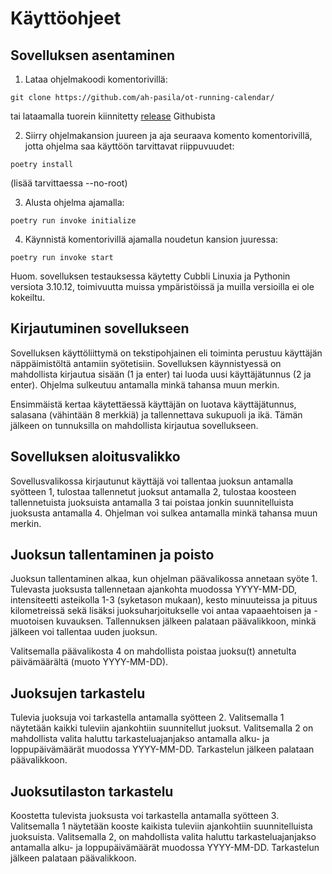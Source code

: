 # Käyttöohjeet

## Sovelluksen asentaminen

1. Lataa ohjelmakoodi komentorivillä:
```
git clone https://github.com/ah-pasila/ot-running-calendar/ 
```
tai lataamalla tuorein kiinnitetty [release](https://github.com/ah-pasila/ot-running-calendar/releases) Githubista

2. Siirry ohjelmakansion juureen ja aja seuraava komento komentorivillä, jotta ohjelma saa käyttöön tarvittavat riippuvuudet: 
```
poetry install
```
(lisää tarvittaessa --no-root)

3. Alusta ohjelma ajamalla: 
```
poetry run invoke initialize
```
4. Käynnistä komentorivillä ajamalla noudetun kansion juuressa: 
```
poetry run invoke start
```
Huom. sovelluksen testauksessa käytetty Cubbli Linuxia ja Pythonin versiota 3.10.12, toimivuutta muissa ympäristöissä ja muilla versioilla ei ole kokeiltu.

## Kirjautuminen sovellukseen

Sovelluksen käyttöliittymä on tekstipohjainen eli toiminta perustuu käyttäjän näppäimistöltä antamiin syötetisiin. Sovelluksen käynnistyessä on mahdollista kirjautua sisään (1 ja enter) tai luoda uusi käyttäjätunnus (2 ja enter). Ohjelma sulkeutuu antamalla minkä tahansa muun merkin. 

Ensimmäistä kertaa käytettäessä käyttäjän on luotava käyttäjätunnus, salasana (vähintään 8 merkkiä) ja tallennettava sukupuoli ja ikä. Tämän jälkeen on tunnuksilla on mahdollista kirjautua sovellukseen.

## Sovelluksen aloitusvalikko

Sovellusvalikossa kirjautunut käyttäjä voi tallentaa juoksun antamalla syötteen 1, tulostaa tallennetut juoksut antamalla 2, tulostaa koosteen tallennetuista juoksuista antamalla 3 tai poistaa jonkin suunnitelluista juoksusta antamalla 4. Ohjelman voi sulkea antamalla minkä tahansa muun merkin. 

## Juoksun tallentaminen ja poisto

Juoksun tallentaminen alkaa, kun ohjelman päävalikossa annetaan syöte 1. Tulevasta juoksusta tallennetaan ajankohta muodossa YYYY-MM-DD, intensiteetti asteikolla 1-3 (syketason mukaan), kesto minuuteissa ja pituus kilometreissä sekä lisäksi juoksuharjoitukselle voi antaa vapaaehtoisen ja -muotoisen kuvauksen. Tallennuksen jälkeen palataan päävalikkoon, minkä jälkeen voi tallentaa uuden juoksun.

Valitsemalla päävalikosta 4 on mahdollista poistaa juoksu(t) annetulta päivämäärältä (muoto YYYY-MM-DD).

## Juoksujen tarkastelu

Tulevia juoksuja voi tarkastella antamalla syötteen 2. Valitsemalla 1 näytetään kaikki tuleviin ajankohtiin suunnitellut juoksut. Valitsemalla 2 on mahdollista valita haluttu tarkasteluajanjakso antamalla alku- ja loppupäivämäärät muodossa YYYY-MM-DD. Tarkastelun jälkeen palataan päävalikkoon.

## Juoksutilaston tarkastelu

Koostetta tulevista juoksusta voi tarkastella antamalla syötteen 3. Valitsemalla 1 näytetään kooste kaikista tuleviin ajankohtiin suunnitelluista juoksuista. Valitsemalla 2, on mahdollista valita haluttu tarkasteluajanjakso antamalla alku- ja loppupäivämäärät muodossa YYYY-MM-DD. Tarkastelun jälkeen palataan päävalikkoon.